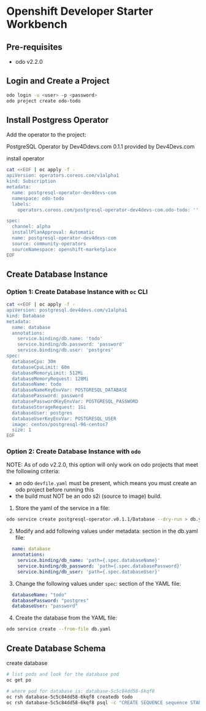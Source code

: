 # Openshift Developer Starter Workbench 

## Pre-requisites

- odo v2.2.0

## Login and Create a Project

```bash
odo login -u <user> -p <password>
odo project create odo-todo
```

## Install Postgress Operator 

Add the operator to the project:

PostgreSQL Operator by Dev4Ddevs.com
0.1.1 provided by Dev4Devs.com

install operator

```bash
cat <<EOF | oc apply -f -
apiVersion: operators.coreos.com/v1alpha1
kind: Subscription
metadata:
  name: postgresql-operator-dev4devs-com
  namespace: odo-todo
  labels:
    operators.coreos.com/postgresql-operator-dev4devs-com.odo-todo: ''

spec:
  channel: alpha
  installPlanApproval: Automatic
  name: postgresql-operator-dev4devs-com
  source: community-operators
  sourceNamespace: openshift-marketplace
EOF

```

## Create Database Instance

### Option 1: Create Database Instance with `oc` CLI

```bash
cat <<EOF | oc apply -f -
apiVersion: postgresql.dev4devs.com/v1alpha1
kind: Database
metadata:
  name: database
  annotations:
    service.binding/db.name: 'todo'
    service.binding/db.password: 'password'
    service.binding/db.user: 'postgres'
spec:
  databaseCpu: 30m
  databaseCpuLimit: 60m
  databaseMemoryLimit: 512Mi
  databaseMemoryRequest: 128Mi
  databaseName: todo
  databaseNameKeyEnvVar: POSTGRESQL_DATABASE
  databasePassword: password
  databasePasswordKeyEnvVar: POSTGRESQL_PASSWORD
  databaseStorageRequest: 1Gi
  databaseUser: postgres
  databaseUserKeyEnvVar: POSTGRESQL_USER
  image: centos/postgresql-96-centos7
  size: 1
EOF
```

### Option 2: Create Database Instance with `odo`

NOTE: As of odo v2.2.0, this option will only work on odo projects that meet the following criteria: 

- an odo `devfile.yaml` must be present, which means you must create an odo project before running this
- the build must NOT be an odo s2i (source to image) build.

1. Store the yaml of the service in a file: 

```bash
odo service create postgresql-operator.v0.1.1/Database --dry-run > db.yaml
```

2. Modify and add following values under metadata: section in the db.yaml file:

```yaml
  name: database
  annotations:
    service.binding/db_name: 'path={.spec.databaseName}'
    service.binding/db_password: 'path={.spec.databasePassword}'
    service.binding/db_user: 'path={.spec.databaseUser}'
```

3. Change the following values under `spec`: section of the YAML file:

```yaml
  databaseName: "todo"
  databasePassword: "postgres"
  databaseUser: "password"
```

4. Create the database from the YAML file: 

```bash
odo service create --from-file db.yaml
```

## Create Database Schema

create database

```bash
# list pods and look for the database pod
oc get po

# where pod for database is: database-5c5c84dd58-6kqf8
oc rsh database-5c5c84dd58-6kqf8 createdb todo
oc rsh database-5c5c84dd58-6kqf8 psql -c "CREATE SEQUENCE sequence START 1 INCREMENT 1"
```